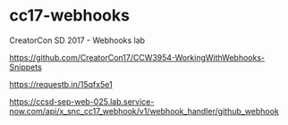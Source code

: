 # cc17-webhooks
CreatorCon SD 2017 - Webhooks lab

https://github.com/CreatorCon17/CCW3954-WorkingWithWebhooks-Snippets

https://requestb.in/15qfx5e1

https://ccsd-sep-web-025.lab.service-now.com/api/x_snc_cc17_webhook/v1/webhook_handler/github_webhook
